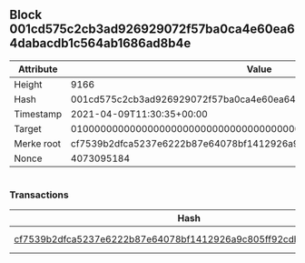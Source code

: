 ## Block 001cd575c2cb3ad926929072f57ba0ca4e60ea64dabacdb1c564ab1686ad8b4e

Attribute | Value
--- | ---
Height | 9166
Hash | 001cd575c2cb3ad926929072f57ba0ca4e60ea64dabacdb1c564ab1686ad8b4e
Timestamp | 2021-04-09T11:30:35+00:00
Target | 0100000000000000000000000000000000000000000000000000000000000000
Merke root | cf7539b2dfca5237e6222b87e64078bf1412926a9c805ff92cdb2cc158a0efa5
Nonce | 4073095184

```

```

### Transactions

Hash | Amount
--- | ---
[cf7539b2dfca5237e6222b87e64078bf1412926a9c805ff92cdb2cc158a0efa5](cf7539b2dfca5237e6222b87e64078bf1412926a9c805ff92cdb2cc158a0efa5.md) | 10.00000000 SKEPTI 
